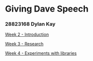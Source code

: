 # Giving Dave Speech
### 28823168 Dylan Kay

[Week 2 - Introduction](./week_2.md)

[Week 3 - Research](./week_3.md)

[Week 4 - Experiments with libraries](./week_4.md)
